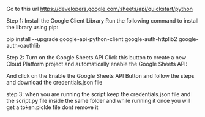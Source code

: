 Go to this url 
https://developers.google.com/sheets/api/quickstart/python

Step 1: Install the Google Client Library
Run the following command to install the library using pip:

pip install --upgrade google-api-python-client google-auth-httplib2 google-auth-oauthlib



Step 2: Turn on the Google Sheets API
Click this button to create a new Cloud Platform project and automatically enable the Google Sheets API:

And click on the Enable the Google Sheets API Button and follow the steps and download the credentials.json file

step 3: when you are running the script keep the credentials.json file and the script.py file inside the same folder and while running it once you will get a token.pickle file dont remove it
